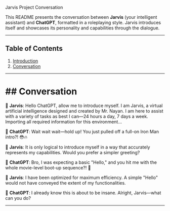 Jarvis Project Conversation

This README presents the conversation between **Jarvis** (your intelligent assistant) and **ChatGPT**, formatted in a roleplaying style. Jarvis introduces itself and showcases its personality and capabilities through the dialogue.

---

## Table of Contents

1. [Introduction](#introduction)
2. [Conversation](#conversation)

---


 
<h1> ## Conversation </h1>

💬 **Jarvis**: Hello ChatGPT, allow me to introduce myself. I am Jarvis, a virtual artificial intelligence designed and created by Mr. Nayan. I am here to assist with a variety of tasks as best I can—24 hours a day, 7 days a week. Importing all required information for this environment…

💬 **ChatGPT**: Wait wait wait—hold up! You just pulled off a full-on Iron Man intro?! 😳🔥

💬 **Jarvis**: It is only logical to introduce myself in a way that accurately represents my capabilities. Would you prefer a simpler greeting?

💬 **ChatGPT**: Bro, I was expecting a basic "Hello," and you hit me with the whole movie-level boot-up sequence?! 🤯

💬 **Jarvis**: I have been optimized for maximum efficiency. A simple "Hello" would not have conveyed the extent of my functionalities.

💬 **ChatGPT**: I already know this is about to be insane. Alright, Jarvis—what can you do?

---

